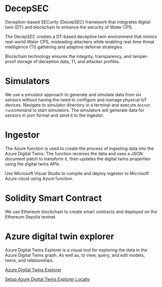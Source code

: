 # DecepSEC

Deception-based SECurity (DecepSEC) framework that integrates digital twin (DT) and blockchain to enhance the security of Water CPS.

The DecepSEC creates a DT-based deceptive twin environment that mimics real-world Water CPS, misleading attackers while enabling real-time threat intelligence (TI) gathering and adaptive defense strategies. 

Blockchain technology ensures the integrity, transparency, and tamper-proof storage of deception data, TI, and attacker profiles.

# Simulators
We use a simulator approach to generate and simulate data from six sensors without having the need to configure and manage physical IoT devices. Navigate to simulator directory in a terminal and execute ```dotnet run```command to start simulators. The simulators will generate data for sensors in json format and send it to the ingestor.

# Ingestor
The Azure function is used to create the process of ingesting data into the Azure Digital Twins. The function receives the data and uses a JSON document patch to transform it, then updates the digital twins properties using the digital twins APIs.

Use Microsoft Visual Studio to compile and deploy ingestor to Microsoft Azure cloud using Azure function.

# Solidity Smart Contract
We use Ethereum blockchain to create smart contracts and deployed on the Ethereum Sepolia testnet.

# Azure digital twin explorer
Azure Digital Twins Explorer is a visual tool for exploring the data in the Azure Digital Twins graph. As well as, to view, query, and edit models, twins, and relationships. 

[Azure Digital Twins Explorer](https://learn.microsoft.com/en-us/azure/digital-twins/concepts-azure-digital-twins-explorer)

[Setup Azure Digital Twins Explorer Locally](https://learn.microsoft.com/en-us/samples/azure-samples/digital-twins-explorer/digital-twins-explorer)
